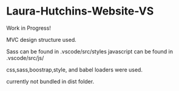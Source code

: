 # Laura-Hutchins-Website-VS

Work in Progress! 

MVC design structure used. 

Sass can be found in .vscode/src/styles
javascript can be found in .vscode/src/js/

css,sass,boostrap,style, and babel loaders were used.


currently not bundled in dist folder.


